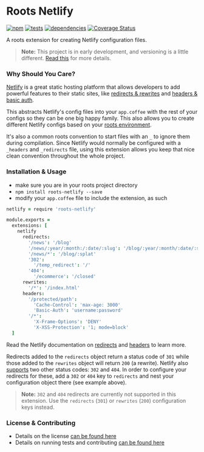 Roots Netlify
=============================

[![npm](https://badge.fury.io/js/roots-netlify.png)](http://badge.fury.io/js/roots-netlify) [![tests](https://travis-ci.org/carrot/roots-netlify.png?branch=master)](https://travis-ci.org/carrot/roots-netlify) [![dependencies](https://david-dm.org/carrot/roots-netlify.png?theme=shields.io)](https://david-dm.org/carrot/roots-netlify) [![Coverage Status](https://img.shields.io/coveralls/carrot/roots-netlify.svg)](https://coveralls.io/r/carrot/roots-netlify?branch=master)

A roots extension for creating Netlify configuration files.

> **Note:** This project is in early development, and versioning is a little different. [Read this](http://markup.im/#q4_cRZ1Q) for more details.

### Why Should You Care?

[Netlify](https://www.netlify.com/) is a great static hosting platform that allows developers to add powerful features to their static sites, like [redirects & rewrites](https://docs.netlify.com/) and [headers & basic auth](https://docs.netlify.com/headers_and_basic_auth/).

This abstracts Netlify's config files into your `app.coffee` with the rest of your configs so they can be one big happy family. This also allows you to create different Netlify configs based on your [roots environment](http://roots.readthedocs.org/en/latest/environments.html).

It's also a common roots convention to start files with an `_` to ignore them during compilation. Since Netlify would normally be configured with a `_headers` and `_redirects` file, using this extension allows you keep that nice clean convention throughout the whole project.

### Installation & Usage

- make sure you are in your roots project directory
- `npm install roots-netlify --save`
- modify your `app.coffee` file to include the extension, as such

```coffee
netlify = require 'roots-netlify'

module.exports =
  extensions: [
    netlify
      redirects:
        '/news': '/blog'
        '/news/:year/:month:/:date/:slug': '/blog/:year/:month/:date/:story_id'
        '/news/*': '/blog/:splat'
        '302':
          '/temp_redirect': '/'
        '404':
          '/ecommerce': '/closed'
      rewrites:
        '/*': '/index.html'
      headers:
        '/protected/path':
          'Cache-Control': 'max-age: 3000'
          'Basic-Auth': 'username:password'
        '/*':
          'X-Frame-Options': 'DENY'
          'X-XSS-Protection': '1; mode=block'
  ]
```

Read the Netlify documentation on [redirects](https://docs.netlify.com/redirects/) and [headers](https://docs.netlify.com/headers_and_basic_auth) to learn more.

Redirects added to the `redirects` object return a status code of `301` while those added to the `rewrites` object will return `200` (a rewrite). Netlify also [supports](https://docs.netlify.com/redirects#http-status-codes) two other status codes: `302` and `404`. In order to configure your redirects for these, add a `302` or `404` key to `redirects` and nest your configuration object there (see example above).

> **Note:** `302` and `404` redirects are currently not supported in this extension. Use the `redirects` (`301`) or `rewrites` (`200`) configuration keys instead.

### License & Contributing

- Details on the license [can be found here](LICENSE.md)
- Details on running tests and contributing [can be found here](contributing.md)
